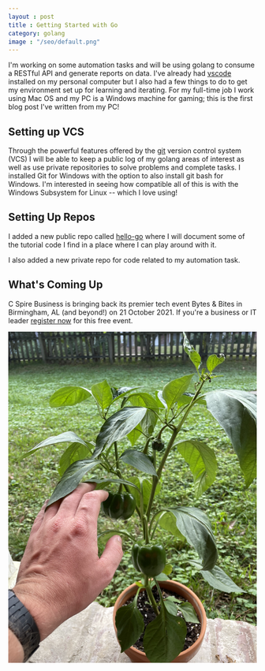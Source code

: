 ```yaml
---
layout : post
title : Getting Started with Go
category: golang
image : "/seo/default.png"
---
```


I'm working on some automation tasks and will be using golang to consume a RESTful API and generate reports on data. I've already had [vscode](https://code.visualstudio.com/) installed on my personal computer but I also had a few things to do to get my environment set up for learning and iterating. For my full-time job I work using Mac OS and my PC is a Windows machine for gaming; this is the first blog post I've written from my PC!

## Setting up VCS

Through the powerful features offered by the [git](https://git-scm.com) version control system (VCS) I will be able to keep a public log of my golang areas of interest as well as use private repositories to solve problems and complete tasks. I installed Git for Windows with the option to also install git bash for Windows. I'm interested in seeing how compatible all of this is with the Windows Subsystem for Linux -- which I love using!

## Setting Up Repos

I added a new public repo called [hello-go](https://github.com/michaellambgelo/hello-go) where I will document some of the tutorial code I find in a place where I can play around with it.

I also added a new private repo for code related to my automation task.

## What's Coming Up

C Spire Business is bringing back its premier tech event Bytes & Bites in Birmingham, AL (and beyond!) on 21 October 2021. If you're a business or IT leader [register now](http://cspi.re/tpW350GfWSX) for this free event.

![green pepper plant photo from 30 Sept](/img/2021-09-30-pepper-plant.jpg)
